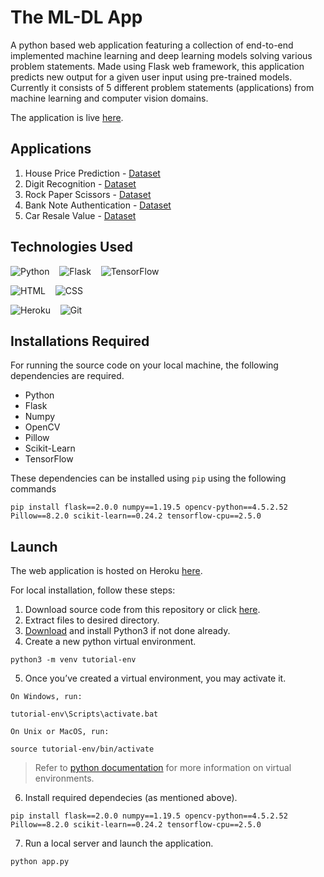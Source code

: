 # The ML-DL App

A python based web application featuring a collection of end-to-end implemented machine learning and deep learning models solving various problem statements. Made using Flask web framework, this application predicts new output for a given user input using pre-trained models. Currently it consists of 5 different problem statements (applications) from machine learning and computer vision domains.

The application is live [here](https://the-ml-dl-app.herokuapp.com/).

## Applications
1. House Price Prediction - [Dataset](https://www.kaggle.com/c/house-prices-advanced-regression-techniques)
2. Digit Recognition - [Dataset](https://www.kaggle.com/scolianni/mnistasjpg)
3. Rock Paper Scissors - [Dataset](https://laurencemoroney.com/datasets.html)
4. Bank Note Authentication - [Dataset](https://www.kaggle.com/ritesaluja/bank-note-authentication-uci-data)
5. Car Resale Value - [Dataset](https://www.kaggle.com/nehalbirla/vehicle-dataset-from-cardekho)

## Technologies Used
![Python](https://img.shields.io/badge/-Python-FFFFFF?style=flat&logo=python&logoColor=3776AB)&nbsp;&nbsp;&nbsp;
![Flask](https://img.shields.io/badge/-Flask-FFFFFF?style=flat&logo=flask&logoColor=000000)&nbsp;&nbsp;&nbsp;
![TensorFlow](https://img.shields.io/badge/-TensorFlow-FFFFFF?style=flat&logo=tensorflow&logoColor=FF6F00)  

![HTML](https://img.shields.io/badge/-HTML-FFFFFF?style=flat&logo=HTML5)&nbsp;&nbsp;&nbsp;
![CSS](https://img.shields.io/badge/-CSS-FFFFFF?style=flat&logo=CSS3&logoColor=1572B6) 

![Heroku](https://img.shields.io/badge/-Heroku-FFFFFF?style=flat&logo=heroku&logoColor=430098)&nbsp;&nbsp;&nbsp;
![Git](https://img.shields.io/badge/-Git-FFFFFF?style=flat&logo=git&logoColor=F05032)

## Installations Required
For running the source code on your local machine, the following dependencies are required.
- Python
- Flask
- Numpy
- OpenCV
- Pillow
- Scikit-Learn
- TensorFlow

These dependencies can be installed using `pip` using the following commands
```
pip install flask==2.0.0 numpy==1.19.5 opencv-python==4.5.2.52 Pillow==8.2.0 scikit-learn==0.24.2 tensorflow-cpu==2.5.0
```

## Launch
The web application is hosted on Heroku [here](https://the-ml-dl-app.herokuapp.com/).

For local installation, follow these steps:
1. Download source code from this repository or click [here](https://github.com/rishabh1323/The-ML-DL-App/archive/refs/heads/main.zip).
2. Extract files to desired directory.
3. [Download](https://www.python.org/downloads/) and install Python3 if not done already.
4. Create a new python virtual environment.
```
python3 -m venv tutorial-env
```
5. Once you’ve created a virtual environment, you may activate it.  

`On Windows, run:`
```
tutorial-env\Scripts\activate.bat
```
`On Unix or MacOS, run:`
```
source tutorial-env/bin/activate
```
> Refer to [python documentation](https://docs.python.org/3/tutorial/venv.html) for more information on virtual environments.  
6. Install required dependecies (as mentioned above).
```
pip install flask==2.0.0 numpy==1.19.5 opencv-python==4.5.2.52 Pillow==8.2.0 scikit-learn==0.24.2 tensorflow-cpu==2.5.0
```
7. Run a local server and launch the application.
```
python app.py
```